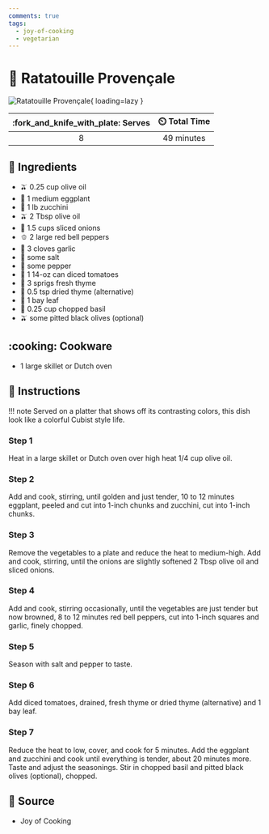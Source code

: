 ```yaml
---
comments: true
tags:
  - joy-of-cooking
  - vegetarian
---
```

# :eggplant: Ratatouille Provençale

![Ratatouille Provençale](../assets/images/ratatouille-provençale.jpg){ loading=lazy }

| :fork_and_knife_with_plate: Serves | :timer_clock: Total Time |
|:----------------------------------:|:-----------------------: |
| 8 | 49 minutes |

## :salt: Ingredients

- :olive: 0.25 cup olive oil
- :eggplant: 1 medium eggplant
- :cucumber: 1 lb zucchini
- :olive: 2 Tbsp olive oil
- :onion: 1.5 cups sliced onions
- :bell_pepper: 2 large red bell peppers
- :garlic: 3 cloves garlic
- :salt: some salt
- :salt: some pepper
- :tomato: 1 14-oz can diced tomatoes
- :herb: 3 sprigs fresh thyme
- :herb: 0.5 tsp dried thyme (alternative)
- :fallen_leaf: 1 bay leaf
- :herb: 0.25 cup chopped basil
- :olive: some pitted black olives (optional)

## :cooking: Cookware

- 1 large skillet or Dutch oven

## :pencil: Instructions

!!! note
    Served on a platter that shows off its contrasting colors, this dish look like a colorful Cubist style life.

### Step 1

Heat in a large skillet or Dutch oven over high heat 1/4 cup olive oil.

### Step 2

Add and cook, stirring, until golden and just tender, 10 to 12 minutes eggplant, peeled and cut into 1-inch chunks and
zucchini, cut into 1-inch chunks.

### Step 3

Remove the vegetables to a plate and reduce the heat to medium-high. Add and cook, stirring, until the onions are
slightly softened 2 Tbsp olive oil and sliced onions.

### Step 4

Add and cook, stirring occasionally, until the vegetables are just tender but now browned, 8 to 12 minutes red bell
peppers, cut into 1-inch squares and garlic, finely chopped.

### Step 5

Season with salt and pepper to taste.

### Step 6

Add diced tomatoes, drained, fresh thyme or dried thyme (alternative) and 1 bay leaf.

### Step 7

Reduce the heat to low, cover, and cook for 5 minutes. Add the eggplant and zucchini and cook until everything is
tender, about 20 minutes more. Taste and adjust the seasonings. Stir in chopped basil and pitted black olives
(optional), chopped.

## :link: Source

- Joy of Cooking
